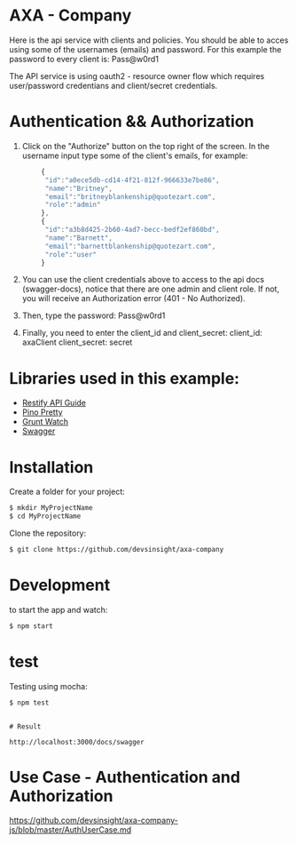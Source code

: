 # AXA - Company

Here is the api service with clients and policies. You should be able to acces using some of the usernames (emails) and password. For this example the password to every client is: Pass@w0rd1

The API service is using oauth2 - resource owner flow which requires user/password credentians and client/secret credentials.

# Authentication && Authorization

1. Click on the "Authorize" button on the top right of the screen.
   In the username input type some of the client's emails, for example:

```javascript
        {
         "id":"a0ece5db-cd14-4f21-812f-966633e7be86",
         "name":"Britney",
         "email":"britneyblankenship@quotezart.com",
         "role":"admin"
        },
        {
         "id":"a3b8d425-2b60-4ad7-becc-bedf2ef860bd",
         "name":"Barnett",
         "email":"barnettblankenship@quotezart.com",
         "role":"user"
        }
```

2. You can use the client credentials above to access to the api docs (swagger-docs), notice that there are one admin and client role. If not, you will receive an Authorization error (401 - No Authorized).

3. Then, type the password: Pass@w0rd1

4. Finally, you need to enter the client_id and client_secret:
   client_id: axaClient
   client_secret: secret

# Libraries used in this example:

- [Restify API Guide][rst1]
- [Pino Pretty][rst3]
- [Grunt Watch][rst4]
- [Swagger][rst5]

[rst1]: http://restify.com
[rst3]: https://github.com/pinojs/pino-pretty
[rst4]: https://github.com/gruntjs/grunt-contrib-watch
[rst5]: https://swagger.io/docs/specification/2-0/what-is-swagger/

# Installation

Create a folder for your project:

```sh
$ mkdir MyProjectName
$ cd MyProjectName
```

Clone the repository:

```sh
$ git clone https://github.com/devsinsight/axa-company
```

# Development

to start the app and watch:

```sh
$ npm start
```

# test

Testing using mocha:

```sh
$ npm test
```

```

# Result

http://localhost:3000/docs/swagger
```
# Use Case - Authentication and Authorization

https://github.com/devsinsight/axa-company-js/blob/master/AuthUserCase.md
```